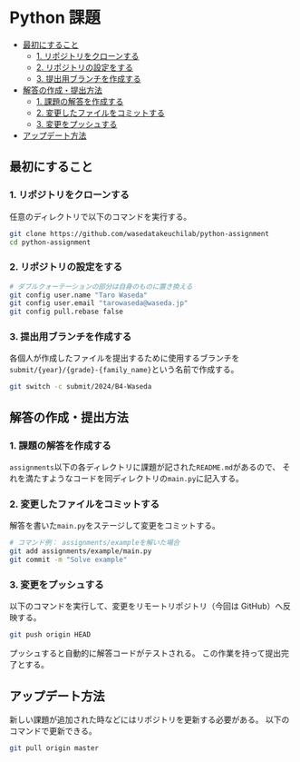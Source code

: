 # Python 課題 <!-- omit in toc -->

- [最初にすること](#最初にすること)
  - [1. リポジトリをクローンする](#1-リポジトリをクローンする)
  - [2. リポジトリの設定をする](#2-リポジトリの設定をする)
  - [3. 提出用ブランチを作成する](#3-提出用ブランチを作成する)
- [解答の作成・提出方法](#解答の作成提出方法)
  - [1. 課題の解答を作成する](#1-課題の解答を作成する)
  - [2. 変更したファイルをコミットする](#2-変更したファイルをコミットする)
  - [3. 変更をプッシュする](#3-変更をプッシュする)
- [アップデート方法](#アップデート方法)

## 最初にすること

### 1. リポジトリをクローンする

任意のディレクトリで以下のコマンドを実行する。

```sh
git clone https://github.com/wasedatakeuchilab/python-assignment
cd python-assignment
```

### 2. リポジトリの設定をする

```sh
# ダブルクォーテーションの部分は自身のものに置き換える
git config user.name "Taro Waseda"
git config user.email "tarowaseda@waseda.jp"
git config pull.rebase false
```

### 3. 提出用ブランチを作成する

各個人が作成したファイルを提出するために使用するブランチを`submit/{year}/{grade}-{family_name}`という名前で作成する。

```sh
git switch -c submit/2024/B4-Waseda
```

## 解答の作成・提出方法

### 1. 課題の解答を作成する

`assignments`以下の各ディレクトリに課題が記された`README.md`があるので、
それを満たすようなコードを同ディレクトリの`main.py`に記入する。

### 2. 変更したファイルをコミットする

解答を書いた`main.py`をステージして変更をコミットする。

```sh
# コマンド例： assignments/exampleを解いた場合
git add assignments/example/main.py
git commit -m "Solve example"
```

### 3. 変更をプッシュする

以下のコマンドを実行して、変更をリモートリポジトリ（今回は GitHub）へ反映する。

```sh
git push origin HEAD
```

プッシュすると自動的に解答コードがテストされる。
この作業を持って提出完了とする。

## アップデート方法

新しい課題が追加された時などにはリポジトリを更新する必要がある。
以下のコマンドで更新できる。

```sh
git pull origin master
```

